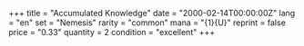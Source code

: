 +++
title = "Accumulated Knowledge"
date = "2000-02-14T00:00:00Z"
lang = "en"
set = "Nemesis"
rarity = "common"
mana = "{1}{U}"
reprint = false
price = "0.33"
quantity = 2
condition = "excellent"
+++
